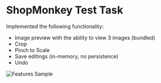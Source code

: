 # ShopMonkey Test Task
Implemented the following functionality:
- Image preview with the ability to view 3 images (bundled)
- Crop
- Pinch to Scale
- Save editings (in-memory, no persistence)
- Undo

![Features Sample](iSample.gif)
